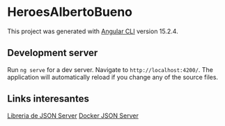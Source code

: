 # HeroesAlbertoBueno

This project was generated with [Angular CLI](https://github.com/angular/angular-cli) version 15.2.4.

## Development server

Run `ng serve` for a dev server. Navigate to `http://localhost:4200/`. The application will automatically reload if you change any of the source files.


## Links interesantes

[Libreria de JSON Server](https://github.com/typicode/json-server)
[Docker JSON Server](https://github.com/clue/docker-json-server)
